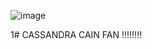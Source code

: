 ![image](https://github.com/user-attachments/assets/39e7c16a-0469-4e21-afe6-5d99b9b76f77)

1# CASSANDRA CAIN FAN ‼‼‼‼
